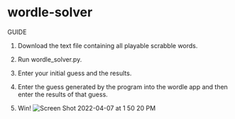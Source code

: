 # wordle-solver

GUIDE

1. Download the text file containing all playable scrabble words.

2. Run wordle_solver.py. 

3. Enter your initial guess and the results.

4. Enter the guess generated by the program into the wordle app and then enter the results of that guess.

5. Win!
![Screen Shot 2022-04-07 at 1 50 20 PM](https://user-images.githubusercontent.com/102985671/162266125-876ad7a9-9e5c-4f54-94c3-e8e1b3a23aa1.png)
